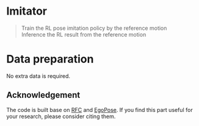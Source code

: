 # Imitator

> Train the RL pose imitation policy by the reference motion  \
> Inference the RL result from the reference motion 

# Data preparation
No extra data is required.

## Acknowledgement

The code is built base on [RFC](https://github.com/Khrylx/RFC) and [EgoPose](https://github.com/Khrylx/EgoPose).
If you find this part useful for your research, please consider citing them.